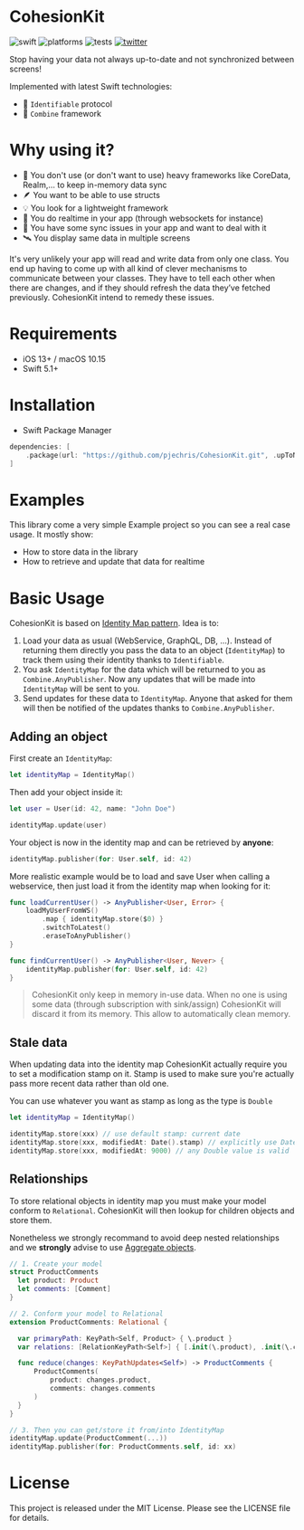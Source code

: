 # CohesionKit

![swift](https://img.shields.io/badge/Swift-5.1%2B-orange?logo=swift&logoColor=white)
![platforms](https://img.shields.io/badge/Platforms-iOS%20%7C%20macOS-lightgrey)
![tests](https://github.com/pjechris/CohesionKit/actions/workflows/test.yml/badge.svg)
[![twitter](https://img.shields.io/badge/twitter-pjechris-1DA1F2?logo=twitter&logoColor=white)](https://twitter.com/pjechris)

Stop having your data not always up-to-date and not synchronized between screens!

Implemented with latest Swift technologies:

- 📇 `Identifiable` protocol
- 🧰 `Combine` framework

# Why using it?

- 🦕 You don't use (or don't want to use) heavy frameworks like CoreData, Realm,... to keep in-memory data sync
- 🪶 You want to be able to use structs
- 💡 You look for a lightweight framework
- 🔁 You do realtime in your app (through websockets for instance)
- 🐛 You have some sync issues in your app and want to deal with it
- 🛰️ You display same data in multiple screens

It's very unlikely your app will read and write data from only one class. You end up having to come up with all kind of clever mechanisms to communicate between your classes. They have to tell each other when there are changes, and if they should refresh the data they’ve fetched previously. CohesionKit intend to remedy these issues.

# Requirements

- iOS 13+ / macOS 10.15
- Swift 5.1+

# Installation

- Swift Package Manager

```swift
dependencies: [
    .package(url: "https://github.com/pjechris/CohesionKit.git", .upToNextMajor(from: "0.1.0"))
]
```

# Examples

This library come a very simple Example project so you can see a real case usage. It mostly show:

- How to store data in the library
- How to retrieve and update that data for realtime

# Basic Usage

CohesionKit is based on [Identity Map pattern](http://martinfowler.com/eaaCatalog/identityMap.html). Idea is to:

1. Load your data as usual (WebService, GraphQL, DB, ...). Instead of returning them directly you pass the data to an object (`IdentityMap`) to track them using their identity thanks to `Identifiable`.
1. You ask `IdentityMap` for the data which will be returned to you as `Combine.AnyPublisher`. Now any updates that will be made into `IdentityMap` will be sent to you.
2. Send updates for these data to `IdentityMap`. Anyone that asked for them will then be notified of the updates thanks to `Combine.AnyPublisher`.

## Adding an object

First create an `IdentityMap`:

```swift
let identityMap = IdentityMap()
```

Then add your object inside it:

```swift
let user = User(id: 42, name: "John Doe")

identityMap.update(user)
```

Your object is now in the identity map and can be retrieved by **anyone**:

```swift
identityMap.publisher(for: User.self, id: 42)
```

More realistic example would be to load and save User when calling a webservice, then just load it from the identity map when looking for it:

```swift
func loadCurrentUser() -> AnyPublisher<User, Error> {
    loadMyUserFromWS()
        .map { identityMap.store($0) }
        .switchToLatest()
        .eraseToAnyPublisher()
}

func findCurrentUser() -> AnyPublisher<User, Never> {
    identityMap.publisher(for: User.self, id: 42)
}
```

> CohesionKit only keep in memory in-use data. When no one is using some data (through subscription with sink/assign) CohesionKit will discard it from its memory. This allow to automatically clean memory.

## Stale data

When updating data into the identity map CohesionKit actually require you to set a modification stamp on it. Stamp is used to make sure you're actually pass more recent data rather than old one.

You can use whatever you want as stamp as long as the type is `Double`

```swift
let identityMap = IdentityMap()

identityMap.store(xxx) // use default stamp: current date
identityMap.store(xxx, modifiedAt: Date().stamp) // explicitly use Date time stamp
identityMap.store(xxx, modifiedAt: 9000) // any Double value is valid
```

## Relationships

To store relational objects in identity map you must make your model conform to `Relational`. CohesionKit will then lookup for children objects and store them.

Nonetheless we strongly recommand to avoid deep nested relationships and we **strongly** advise to use [Aggregate objects](https://swiftunwrap.com/article/modeling-done-right/).

```swift
// 1. Create your model
struct ProductComments
  let product: Product
  let comments: [Comment]
}

// 2. Conform your model to Relational
extension ProductComments: Relational {

  var primaryPath: KeyPath<Self, Product> { \.product }
  var relations: [RelationKeyPath<Self>] { [.init(\.product), .init(\.comments)]}

  func reduce(changes: KeyPathUpdates<Self>) -> ProductComments {
      ProductComments(
          product: changes.product,
          comments: changes.comments
      )
  }
}

// 3. Then you can get/store it from/into IdentityMap
identityMap.update(ProductComment(...))
identityMap.publisher(for: ProductComments.self, id: xx)
```

# License

This project is released under the MIT License. Please see the LICENSE file for details.
